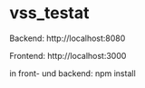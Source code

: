 # vss_testat
Backend: http://localhost:8080

Frontend: http://localhost:3000

in front- und backend: npm install